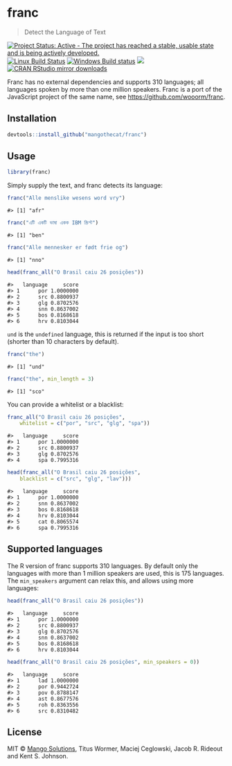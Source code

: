 


# franc

> Detect the Language of Text

[![Project Status: Active - The project has reached a stable, usable state and is being actively developed.](http://www.repostatus.org/badges/latest/active.svg)](http://www.repostatus.org/#active)
[![Linux Build Status](https://travis-ci.org/gaborcsardi/franc.svg?branch=master)](https://travis-ci.org/Gaborcsardi/franc)
[![Windows Build
status](https://ci.appveyor.com/api/projects/status/github/gaborcsardi/franc?svg=true)](https://ci.appveyor.com/project/gaborcsardi/franc)
[![](http://www.r-pkg.org/badges/version/franc)](http://www.r-pkg.org/pkg/franc)
[![CRAN RStudio mirror downloads](http://cranlogs.r-pkg.org/badges/franc)](http://www.r-pkg.org/pkg/franc)

Franc has no external dependencies and supports 310 languages; all
languages spoken by more than one million speakers. Franc is a port
of the JavaScript project of the same name, see
https://github.com/wooorm/franc.

## Installation


```r
devtools::install_github("mangothecat/franc")
```

## Usage


```r
library(franc)
```

Simply supply the text, and franc detects its language:


```r
franc("Alle menslike wesens word vry")
```

```
#> [1] "afr"
```

```r
franc("এটি একটি ভাষা একক IBM স্ক্রিপ্ট")
```

```
#> [1] "ben"
```

```r
franc("Alle mennesker er født frie og")
```

```
#> [1] "nno"
```

```r
head(franc_all("O Brasil caiu 26 posições"))
```

```
#>   language     score
#> 1      por 1.0000000
#> 2      src 0.8800937
#> 3      glg 0.8702576
#> 4      snn 0.8637002
#> 5      bos 0.8168618
#> 6      hrv 0.8103044
```

`und` is the `undefined` language, this is returned if the input is
too short (shorter than 10 characters by default).


```r
franc("the")
```

```
#> [1] "und"
```

```r
franc("the", min_length = 3)
```

```
#> [1] "sco"
```

You can provide a whitelist or a blacklist:


```r
franc_all("O Brasil caiu 26 posições",
    whitelist = c("por", "src", "glg", "spa"))
```

```
#>   language     score
#> 1      por 1.0000000
#> 2      src 0.8800937
#> 3      glg 0.8702576
#> 4      spa 0.7995316
```

```r
head(franc_all("O Brasil caiu 26 posições",
    blacklist = c("src", "glg", "lav")))
```

```
#>   language     score
#> 1      por 1.0000000
#> 2      snn 0.8637002
#> 3      bos 0.8168618
#> 4      hrv 0.8103044
#> 5      cat 0.8065574
#> 6      spa 0.7995316
```

## Supported languages

The R version of franc supports 310 languages. By default only the
languages with more than 1 million speakers are used, this is 175
languages. The `min_speakers` argument can relax this, and allows
using more languages:


```r
head(franc_all("O Brasil caiu 26 posições"))
```

```
#>   language     score
#> 1      por 1.0000000
#> 2      src 0.8800937
#> 3      glg 0.8702576
#> 4      snn 0.8637002
#> 5      bos 0.8168618
#> 6      hrv 0.8103044
```

```r
head(franc_all("O Brasil caiu 26 posições", min_speakers = 0))
```

```
#>   language     score
#> 1      lad 1.0000000
#> 2      por 0.9442724
#> 3      pov 0.8788147
#> 4      ast 0.8677576
#> 5      roh 0.8363556
#> 6      src 0.8310482
```

## License

MIT © [Mango Solutions](https://github.com/mangothecat), Titus Wormer,
Maciej Ceglowski, Jacob R. Rideout and Kent S. Johnson.
